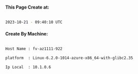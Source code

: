
   
#### This Page Create at:

```bash

2023-10-21 - 09:40:10 UTC

```

#### Create By Machine:

```bash

Host Name : fv-az1111-922

platform  : Linux-6.2.0-1014-azure-x86_64-with-glibc2.35

Ip Local  : 10.1.0.6

```

